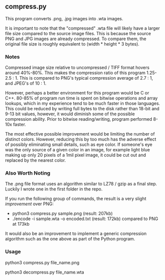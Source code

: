 ## compress.py

This program converts .png, .jpg images into .wta images.

It is important to note that the "compressed" .wta file will likely have a larger file size compared to the source image
files. This is because the source PNG and JPG images are already compressed. To compare them, the original file size is 
roughly equivalent to (width * height * 3 bytes).

### Notes

Compressed image size relative to uncompressed / TIFF format hovers around 40%-80%. This makes the compression ratio
of this program 1.25-2.5 : 1. This is compared to PNG's typical compression average of 2.7 : 1, and JPEG's of 10 : 1.

However, perhaps a better environment for this program would be C or C++. 80-85% of program run time is spent on bitwise
operations and array lookups, which in my experience tend to be much faster in those languages. This could be reduced by
writing full bytes to the disk rather than 18-bit and 9-13 bit values, however, it would diminish some of the possible
compression ability. Prior to bitwise reading/writing, program performed 8-10x faster.

The most effective possible improvement would be limiting the number of distinct colors. However, reducing this by too
much has the adverse effect of possibly eliminating small details, such as eye color. If someone's eye was the only
source of a given color in an image, for example light blue making up only 20 pixels of a 1mil pixel image, it could be
cut out and replaced by the nearest color.

### Also Worth Noting

The .png file format uses an algorithm similar to LZ78 / gzip as a final step. Luckily I wrote one in the first folder in the repo.

If you run the following group of commands, the result is a very slight *improvement* over PNG:
- python3 compress.py sample.png         (result: 207kb)
- ./encode -i sample.wta -o encoded.txt  (result: 172kb) compared to PNG at 173kb

It would also be an improvement to implement a generic compression algorithm such as the one above as part of the Python program.

### Usage

python3 compress.py file_name.png

python3 decompress.py file_name.wta

